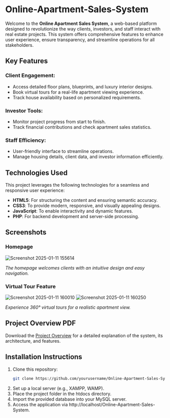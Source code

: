 # Online-Apartment-Sales-System

Welcome to the **Online Apartment Sales System**, a web-based platform designed to revolutionize the way clients, investors, and staff interact with real estate projects. This system offers comprehensive features to enhance user experience, ensure transparency, and streamline operations for all stakeholders.

## Key Features

### Client Engagement:
- Access detailed floor plans, blueprints, and luxury interior designs.
- Book virtual tours for a real-life apartment viewing experience.
- Track house availability based on personalized requirements.

### Investor Tools:
- Monitor project progress from start to finish.
- Track financial contributions and check apartment sales statistics.

### Staff Efficiency:
- User-friendly interface to streamline operations.
- Manage housing details, client data, and investor information efficiently.

## Technologies Used
This project leverages the following technologies for a seamless and responsive user experience:
- **HTML5**: For structuring the content and ensuring semantic accuracy.
- **CSS3**: To provide modern, responsive, and visually appealing designs.
- **JavaScript**: To enable interactivity and dynamic features.
- **PHP**: For backend development and server-side processing.

## Screenshots

### Homepage
![Screenshot 2025-01-11 155614](https://github.com/user-attachments/assets/08e30252-109f-49db-84d6-81bfd91df7b7)

*The homepage welcomes clients with an intuitive design and easy navigation.*

### Virtual Tour Feature
![Screenshot 2025-01-11 160010](https://github.com/user-attachments/assets/b56b2138-271e-4860-b136-df564d03169c)
![Screenshot 2025-01-11 160250](https://github.com/user-attachments/assets/10116c61-8a2c-4577-a7a0-7d131820831c)

*Experience 360° virtual tours for a realistic apartment view.*


## Project Overview PDF
Download the [Project Overview](pdfs/Online-Apartment-Sales-System-Overview.pdf) for a detailed explanation of the system, its architecture, and features.

## Installation Instructions
1. Clone this repository:  
   ```bash
   git clone https://github.com/yourusername/Online-Apartment-Sales-System.git

2. Set up a local server (e.g., XAMPP, WAMP).
3. Place the project folder in the htdocs directory.
4. Import the provided database into your MySQL server.
5. Access the application via http://localhost/Online-Apartment-Sales-System.
